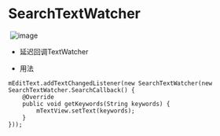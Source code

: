 # SearchTextWatcher
​
![image](https://github.com/palmyer/DelayTextWatcher/blob/master/20190506_113426.gif)

- 延迟回调TextWatcher

- 用法

```aidl
mEditText.addTextChangedListener(new SearchTextWatcher(new SearchTextWatcher.SearchCallback() {
    @Override
    public void getKeywords(String keywords) {
        mTextView.setText(keywords);
    }
}));
```
